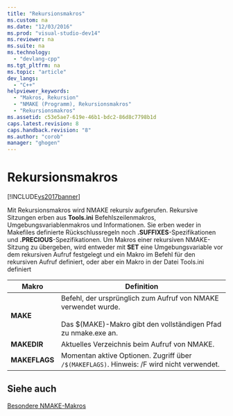 ```yaml
---
title: "Rekursionsmakros"
ms.custom: na
ms.date: "12/03/2016"
ms.prod: "visual-studio-dev14"
ms.reviewer: na
ms.suite: na
ms.technology: 
  - "devlang-cpp"
ms.tgt_pltfrm: na
ms.topic: "article"
dev_langs: 
  - "C++"
helpviewer_keywords: 
  - "Makros, Rekursion"
  - "NMAKE (Programm), Rekursionsmakros"
  - "Rekursionsmakros"
ms.assetid: c53e5ae7-619e-46b1-bdc2-86d8c7798b1d
caps.latest.revision: 8
caps.handback.revision: "8"
ms.author: "corob"
manager: "ghogen"
---
```

# Rekursionsmakros
[!INCLUDE[vs2017banner](../assembler/inline/includes/vs2017banner.md)]

Mit Rekursionsmakros wird NMAKE rekursiv aufgerufen.  Rekursive Sitzungen erben aus **Tools.ini** Befehlszeilenmakros, Umgebungsvariablenmakros und Informationen.  Sie erben weder in Makefiles definierte Rückschlussregeln noch **.SUFFIXES**\-Spezifikationen und **.PRECIOUS**\-Spezifikationen.  Um Makros einer rekursiven NMAKE\-Sitzung zu übergeben, wird entweder mit **SET** eine Umgebungsvariable vor dem rekursiven Aufruf festgelegt und ein Makro im Befehl für den rekursiven Aufruf definiert, oder aber ein Makro in der Datei Tools.ini definiert  
  
|Makro|Definition|  
|-----------|----------------|  
|**MAKE**|Befehl, der ursprünglich zum Aufruf von NMAKE verwendet wurde.<br /><br /> Das $\(MAKE\)\-Makro gibt den vollständigen Pfad zu nmake.exe an.|  
|**MAKEDIR**|Aktuelles Verzeichnis beim Aufruf von NMAKE.|  
|**MAKEFLAGS**|Momentan aktive Optionen.  Zugriff über `/$(MAKEFLAGS)`.  Hinweis: \/F wird nicht verwendet.|  
  
## Siehe auch  
 [Besondere NMAKE\-Makros](../build/special-nmake-macros.md)